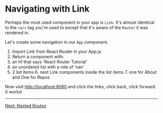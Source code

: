 # Navigating with Link

Perhaps the most used component in your app is `Link`. It's almost
identical to the `<a/>` tag you're used to except that it's aware of
the `Router` it was rendered in.

Let's create some navigation in our `App` component.

1. Import Link from React Router in your App.js
2. Return a component with:
  3. an h1 that says 'React Router Tutorial'
  4. an unordered list with a role of 'nav'
  5. 2 list items
    6. next Link components inside the list items
    7. one for About and One for Repos


Now visit [http://localhost:8080](http://localhost:8080) and click the links, click back, click
forward. It works!

---

[Next: Nested Routes](../04-nested-routes/)
